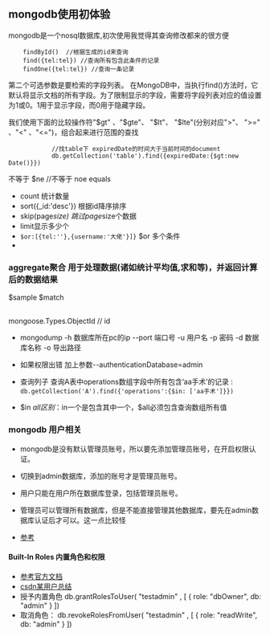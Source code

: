 ## mongodb使用初体验

mongodb是一个nosql数据库,初次使用我觉得其查询修改都来的很方便

        findById()  //根据生成的id来查询
        find({tel:tel}) //查询所有包含此条件的记录
        findOne({tel:tel}) //查询一条记录
第二个可选参数是要检索的字段列表。 在MongoDB中，当执行find()方法时，它默认将显示文档的所有字段。为了限制显示的字段，需要将字段列表对应的值设置为1或0。1用于显示字段，而0用于隐藏字段。

我们使用下面的比较操作符"$gt" 、"$gte"、 "$lt"、 "$lte"(分别对应">"、 ">=" 、"<" 、"<=")，组合起来进行范围的查找

                //找table下 expiredDate的时间大于当前时间的document
                db.getCollection('table').find({expiredDate:{$gt:new Date()}})

不等于 $ne  //不等于 noe equals
+ count 统计数量
+ sort({_id:'desc'}) 根据id降序排序
+ skip(page*size) 跳过page*size个数据
+ limit显示多少个
+ `$or:[{tel:''},{username:'大佬'}]}` $or 多个条件
+ 


### aggregate聚合 用于处理数据(诸如统计平均值,求和等)，并返回计算后的数据结果
$sample $match
##
mongoose.Types.ObjectId // id
+ mongodump -h  数据库所在pc的ip  --port  端口号  -u 用户名  -p 密码  -d 数据库名称  -o 导出路径
+ 如果权限出错 加上参数--authenticationDatabase=admin


+ 查询列子
查询A表中operations数组字段中所有包含‘aa手术’的记录
: `db.getCollection('A').find({'operations':{$in: ['aa手术']}})`
+ $in $all 区别：$in一个是包含其中一个，$all必须包含查询数组所有值






### mongodb 用户相关
+ mongodb是没有默认管理员账号，所以要先添加管理员账号，在开启权限认证。

+ 切换到admin数据库，添加的账号才是管理员账号。

+ 用户只能在用户所在数据库登录，包括管理员账号。

+ 管理员可以管理所有数据库，但是不能直接管理其他数据库，要先在admin数据库认证后才可以。这一点比较怪
+ [参考](http://blog.51yip.com/nosql/1575.html)
#### Built-In Roles 内置角色和权限
+ [参考官方文档](https://docs.mongodb.com/manual/reference/built-in-roles/)
+ [csdn某用户总结](https://blog.csdn.net/kk185800961/article/details/45619863)
+ 授予内置角色
        db.grantRolesToUser( "testadmin" , [ { role: "dbOwner", db: "admin" } ])
+ 取消角色：
        db.revokeRolesFromUser( "testadmin" , [ { role: "readWrite", db: "admin" } ])

